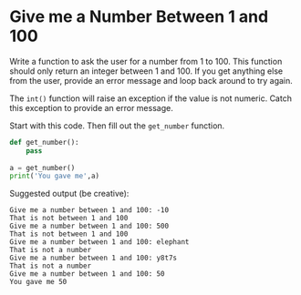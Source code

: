 # Give me a Number Between 1 and 100

Write a function to ask the user for a number from 1 to 100. This function should
only return an integer between 1 and 100. If you get anything else from the user,
provide an error message and loop back around to try again.

The `int()` function will raise an exception if the value is not numeric. Catch
this exception to provide an error message. 

Start with this code. Then fill out the `get_number` function.

```python
def get_number():
    pass
    
a = get_number()
print('You gave me',a)
```

Suggested output (be creative):

```
Give me a number between 1 and 100: -10
That is not between 1 and 100
Give me a number between 1 and 100: 500
That is not between 1 and 100
Give me a number between 1 and 100: elephant
That is not a number
Give me a number between 1 and 100: y8t7s
That is not a number
Give me a number between 1 and 100: 50
You gave me 50
```